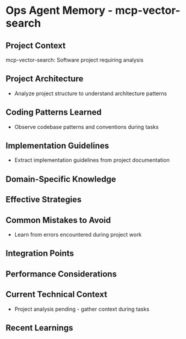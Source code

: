 # Ops Agent Memory - mcp-vector-search

<!-- MEMORY LIMITS: 80KB max | 10 sections max | 15 items per section -->
<!-- Last Updated: 2025-08-21 18:19:03 | Auto-updated by: ops -->

## Project Context
mcp-vector-search: Software project requiring analysis

## Project Architecture
- Analyze project structure to understand architecture patterns

## Coding Patterns Learned
- Observe codebase patterns and conventions during tasks

## Implementation Guidelines
- Extract implementation guidelines from project documentation

## Domain-Specific Knowledge
<!-- Agent-specific knowledge accumulates here -->

## Effective Strategies
<!-- Successful approaches discovered through experience -->

## Common Mistakes to Avoid
- Learn from errors encountered during project work

## Integration Points
<!-- Key interfaces and integration patterns -->

## Performance Considerations
<!-- Performance insights and optimization patterns -->

## Current Technical Context
- Project analysis pending - gather context during tasks

## Recent Learnings
<!-- Most recent discoveries and insights -->
